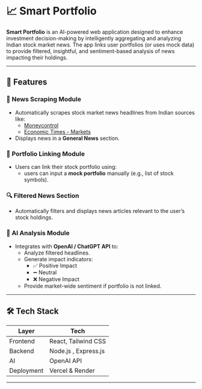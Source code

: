# 📈 Smart Portfolio

**Smart Portfolio** is an AI-powered web application designed to enhance investment decision-making by intelligently aggregating and analyzing Indian stock market news. The app links user portfolios (or uses mock data) to provide filtered, insightful, and sentiment-based analysis of news impacting their holdings.

---

## 🚀 Features

### 📰 News Scraping Module
- Automatically scrapes stock market news headlines from Indian sources like:
  - [Moneycontrol](https://www.moneycontrol.com)
  - [Economic Times - Markets](https://economictimes.indiatimes.com/markets)
- Displays news in a **General News** section.

### 💼 Portfolio Linking Module
- Users can link their stock portfolio using:
  - users can input a **mock portfolio** manually (e.g., list of stock symbols).

### 🔍 Filtered News Section
- Automatically filters and displays news articles relevant to the user’s stock holdings.

### 🧠 AI Analysis Module
- Integrates with **OpenAI / ChatGPT API** to:
  - Analyze filtered headlines.
  - Generate impact indicators:
    - ✅ Positive Impact
    - ➖ Neutral
    - ❌ Negative Impact
  - Provide market-wide sentiment if portfolio is not linked.

---

## 🛠 Tech Stack

| Layer       | Tech                           |
|-------------|--------------------------------|
| Frontend    | React, Tailwind CSS |
| Backend     | Node.js , Express.js |
| AI          | OpenAI API |         
| Deployment  | Vercel & Render |

---